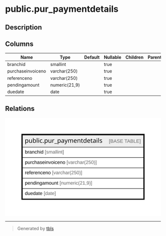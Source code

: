 # public.pur_paymentdetails

## Description

## Columns

| Name | Type | Default | Nullable | Children | Parents | Comment |
| ---- | ---- | ------- | -------- | -------- | ------- | ------- |
| branchid | smallint |  | true |  |  |  |
| purchaseinvoiceno | varchar(250) |  | true |  |  |  |
| referenceno | varchar(250) |  | true |  |  |  |
| pendingamount | numeric(21,9) |  | true |  |  |  |
| duedate | date |  | true |  |  |  |

## Relations

![er](public.pur_paymentdetails.svg)

---

> Generated by [tbls](https://github.com/k1LoW/tbls)
